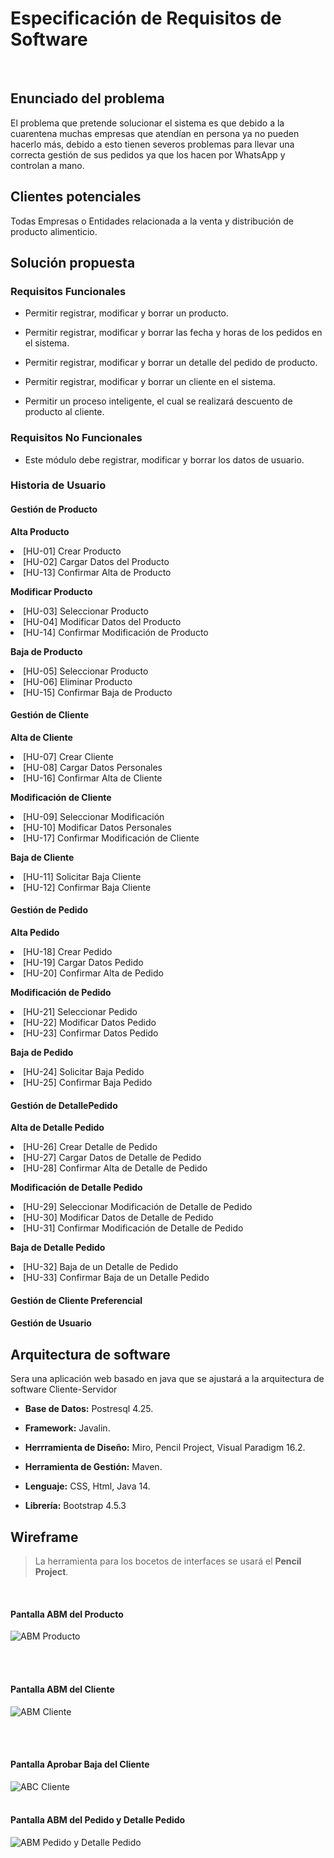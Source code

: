 
<h1> Especificación de Requisitos de Software </h1>
<br>
<h2> Enunciado del problema</h2>
<p>El problema  que pretende solucionar el sistema es que debido a la cuarentena muchas empresas que atendían en persona ya no pueden hacerlo más, debido a esto tienen severos problemas para llevar una correcta gestión de sus pedidos ya que los hacen por WhatsApp y controlan a mano.
</p>


<h2> Clientes potenciales</h2>
<p> Todas Empresas o Entidades relacionada a la venta y distribución de producto alimenticio.</p>
<h2> Solución propuesta</h2>

 <h3> Requisitos Funcionales</h3>
 <p>

 * Permitir registrar, modificar y borrar un producto.

 * Permitir registrar, modificar y borrar las fecha y horas de los pedidos en el sistema.

 * Permitir registrar, modificar y borrar un detalle del pedido de producto.

 * Permitir registrar, modificar y borrar un cliente en el sistema.

 * Permitir un proceso inteligente, el cual se realizará descuento de producto al cliente. </p>

 <h3>Requisitos No Funcionales </h3> <p>

 * Este módulo debe registrar, modificar y borrar los datos de usuario.
 
</p>
 
 <h3> Historia de Usuario</h3>
 <p>
   <h4>Gestión de Producto</h4>
   
   **Alta Producto**
   
   <li>[HU-01] Crear Producto</li>   
   <li>[HU-02] Cargar Datos del Producto</li>   
   <li>[HU-13] Confirmar Alta de Producto</li>
   
   **Modificar Producto**
   
   <li>[HU-03] Seleccionar Producto</li>   
   <li>[HU-04] Modificar Datos del Producto</li>   
   <li>[HU-14] Confirmar Modificación de Producto</li>
   
   **Baja de Producto**
   
   <li>[HU-05] Seleccionar Producto</li>   
   <li>[HU-06] Eliminar Producto</li>   
   <li>[HU-15] Confirmar Baja de Producto</li>
   
   <h4>Gestión de Cliente</h4>
   
   **Alta de Cliente**
   
   <li>[HU-07] Crear Cliente</li>   
   <li>[HU-08] Cargar Datos Personales</li>
   <li>[HU-16] Confirmar Alta de Cliente</li>
   
   **Modificación de Cliente**
   
   <li>[HU-09] Seleccionar Modificación</li>
   <li>[HU-10] Modificar Datos Personales</li>
   <li>[HU-17] Confirmar Modificación de Cliente</li>
      
   **Baja de Cliente**
   
   <li>[HU-11] Solicitar Baja Cliente</li>
   <li>[HU-12] Confirmar Baja Cliente</li>
   
   <h4>Gestión de Pedido</h4>
   
   **Alta Pedido**
   
   <li>[HU-18] Crear Pedido</li>
   <li>[HU-19] Cargar Datos Pedido</li>
   <li>[HU-20] Confirmar Alta de Pedido</li> 
   
   **Modificación de Pedido**
   
   <li>[HU-21] Seleccionar Pedido</li>
   <li>[HU-22] Modificar Datos Pedido</li>
   <li>[HU-23] Confirmar Datos Pedido</li>
   
   **Baja de Pedido**
   
   <li>[HU-24] Solicitar Baja Pedido</li>
   <li>[HU-25] Confirmar Baja Pedido</li>
   
   <h4>Gestión de DetallePedido</h4>
   
   **Alta de Detalle Pedido**
   
   <li>[HU-26] Crear Detalle de Pedido</li>
   <li>[HU-27] Cargar Datos de Detalle de Pedido</li>
   <li>[HU-28] Confirmar Alta de Detalle de Pedido</li>
     
   **Modificación de Detalle Pedido**
   
   <li>[HU-29] Seleccionar Modificación de Detalle de Pedido</li>
   <li>[HU-30] Modificar Datos de Detalle de Pedido</li>
   <li>[HU-31] Confirmar Modificación de Detalle de Pedido</li>
   
   **Baja de Detalle Pedido**
   
   <li>[HU-32] Baja de un Detalle de Pedido</li>
   <li>[HU-33] Confirmar Baja de un Detalle Pedido</li>
   
   <h4>Gestión de Cliente Preferencial</h4>
   
   <h4>Gestión de Usuario</h4>
 
 </p>

<h2> Arquitectura de software</h2>

<p>Sera una aplicación web basado en java que se ajustará a la arquitectura de software Cliente-Servidor</p>

* **Base de Datos:** Postresql 4.25.

* **Framework:** Javalin.

* **Herrramienta de Diseño:** Miro, Pencil Project, Visual Paradigm 16.2. 

* **Herramienta de Gestión:** Maven.

* **Lenguaje:** CSS, Html, Java 14.

* **Librería:** Bootstrap 4.5.3

<h2> Wireframe</h2>

>La herramienta para los bocetos de interfaces se usará el **Pencil Project**.
<br>

<h4>Pantalla ABM del Producto</h4>

![ABM Producto](Documentos/Wireframe/Producto.png "ABM del Producto")

<br><br>
<h4>Pantalla ABM del Cliente</h4>

![ABM Cliente](Documentos/Wireframe/Cliente.png "ABM del Cliente")

<br><br>
<h4>Pantalla Aprobar Baja del Cliente</h4>

![ABC Cliente](Documentos/Wireframe/BajaCliente.png "Aprobar Baja del Cliente")
<br><br>

<h4>Pantalla ABM del Pedido y Detalle Pedido</h4>

![ABM Pedido y Detalle Pedido](Documentos/Wireframe/Pedido&DetallePedido.png "ABM del Pedido y Detalle Pedido")

<br>
